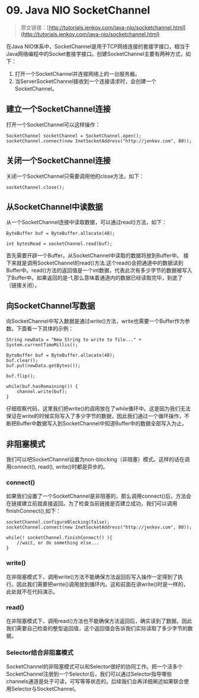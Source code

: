 # 09. Java NIO SocketChannel

> 原文链接：[http://tutorials.jenkov.com/java-nio/socketchannel.html](http://tutorials.jenkov.com/java-nio/socketchannel.html)

<!-- toc -->

在Java NIO体系中，SocketChannel是用于TCP网络连接的套接字接口，相当于Java网络编程中的Socket套接字接口。创建SocketChannel主要有两种方式，如下：
  
1. 打开一个SocketChannel并连接网络上的一台服务器。
2. 当ServerSocketChannel接收到一个连接请求时，会创建一个SocketChannel。


## 建立一个SocketChannel连接
打开一个SocketChannel可以这样操作：
```
SocketChannel socketChannel = SocketChannel.open();
socketChannel.connect(new InetSocketAddress("http://jenkov.com", 80));  
```
## 关闭一个SocketChannel连接
关闭一个SocketChannel只需要调用他的close方法，如下：
```
socketChannel.close();
```
## 从SocketChannel中读数据
从一个SocketChannel连接中读取数据，可以通过read()方法，如下：
```
ByteBuffer buf = ByteBuffer.allocate(48);

int bytesRead = socketChannel.read(buf);
```
首先需要开辟一个Buffer。从SocketChannel中读取的数据将放到Buffer中。
接下来就是调用SocketChannel的read()方法.这个read()会把通道中的数据读到Buffer中。read()方法的返回值是一个int数据，代表此次有多少字节的数据被写入了Buffer中。如果返回的是-1,那么意味着通道内的数据已经读取完毕，到底了（链接关闭）。
## 向SocketChannel写数据
向SocketChannel中写入数据是通过write()方法，write也需要一个Buffer作为参数。下面看一下具体的示例：
```
String newData = "New String to write to file..." + System.currentTimeMillis();

ByteBuffer buf = ByteBuffer.allocate(48);
buf.clear();
buf.put(newData.getBytes());

buf.flip();

while(buf.hasRemaining()) {
    channel.write(buf);
}
```
仔细观察代码，这里我们把write()的调用放在了while循环中。这是因为我们无法保证在write的时候实际写入了多少字节的数据，因此我们通过一个循环操作，不断把Buffer中数据写入到SocketChannel中知道Buffer中的数据全部写入为止。
## 非阻塞模式
我们可以吧SocketChannel设置为non-blocking（非阻塞）模式。这样的话在调用connect(), read(), write()时都是异步的。
### connect()
如果我们设置了一个SocketChannel是非阻塞的，那么调用connect()后，方法会在链接建立前就直接返回。为了检查当前链接是否建立成功，我们可以调用finishConnect(),如下：
```
socketChannel.configureBlocking(false);
socketChannel.connect(new InetSocketAddress("http://jenkov.com", 80));

while(! socketChannel.finishConnect() ){
    //wait, or do something else...    
}
```
### write()
在非阻塞模式下，调用write()方法不能确保方法返回后写入操作一定得到了执行。因此我们需要把write()调用放到循环内。这和前面在讲write()时是一样的，此处就不在代码演示。
### read()
在非阻塞模式下，调用read()方法也不能确保方法返回后，确实读到了数据。因此我们需要自己检查的整型返回值，这个返回值会告诉我们实际读取了多少字节的数据。
### Selector结合非阻塞模式
SocketChannel的非阻塞模式可以和Selector很好的协同工作。把一个活多个SocketChannel注册到一个Selector后，我们可以通过Selector指导哪些channels通道是处于可读，可写等等状态的。后续我们会再详细阐述如果联合使用Selector与SocketChannel。

